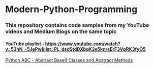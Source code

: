 # Modern-Python-Programming
### This repository contains code samples from my YouTube videos and Medium Blogs on the same topic

#### YouTube playlist  - https://www.youtube.com/watch?v=53hN_-5JePw&list=PL_dsdStdDXbqK2e5knrsErF3VpRK3fyO5 

[Python ABC - Abstract Based Classes and Abstract Methods](https://github.com/CodesBay/Modern-Python-Programming/tree/master/PythonABC)
